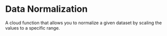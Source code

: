 # Data Normalization
A cloud function that allows you to normalize a given dataset by scaling the values to a specific range.
